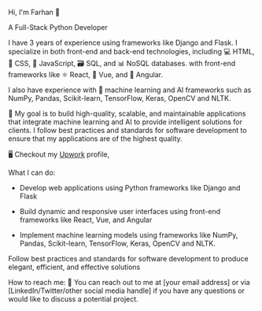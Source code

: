 Hi, I'm Farhan 👋

A Full-Stack Python Developer 

I have 3 years of experience using frameworks like Django and Flask. I specialize in both front-end and back-end technologies, including 💻 HTML, 🎨 CSS, 🧰 JavaScript, 🗃️ SQL, and 📊 NoSQL databases. with front-end frameworks like ⚛️ React, 📗 Vue, and 🔺 Angular. 

I also have experience with 🤖 machine learning and AI frameworks such as NumPy, Pandas, Scikit-learn, TensorFlow, Keras, OpenCV and NLTK.

🚀 My goal is to build high-quality, scalable, and maintainable applications that integrate machine learning and AI to provide intelligent solutions for clients. I follow best practices and standards for software development to ensure that my applications are of the highest quality.

🖥️ Checkout my [Upwork](https://www.upwork.com/freelancers/~01db8ace83de24616c "Upwork profile") profile,

What I can do:

- Develop web applications using Python frameworks like Django and Flask

- Build dynamic and responsive user interfaces using front-end frameworks like React, Vue, and Angular

- Implement machine learning models using frameworks like NumPy, Pandas, Scikit-learn, TensorFlow, Keras, OpenCV and NLTK.
                 
Follow best practices and standards for software development to produce elegant, efficient, and effective solutions

How to reach me:
📧 You can reach out to me at [your email address] or via [LinkedIn/Twitter/other social media handle] if you have any questions or would like to discuss a potential project.
